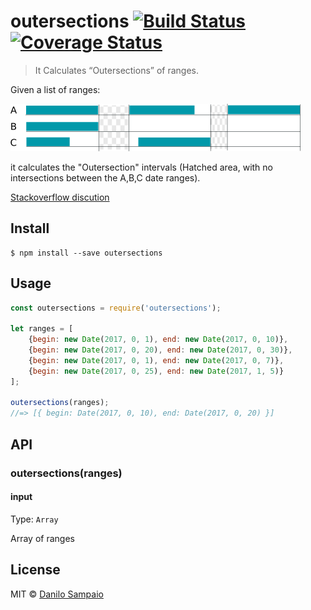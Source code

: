 # outersections [![Build Status](https://travis-ci.org/danilosampaio/outersections.svg?branch=master)](https://travis-ci.org/danilosampaio/outersections) [![Coverage Status](https://coveralls.io/repos/github/danilosampaio/outersections/badge.svg?branch=master)](https://coveralls.io/github/danilosampaio/outersections?branch=master)

> It Calculates “Outersections” of ranges.

Given a list of ranges:

![Ranges](/outersection.png?raw=true "Ranges")

it calculates the "Outersection" intervals (Hatched area, with no intersections between the A,B,C date ranges).

[Stackoverflow discution](http://stackoverflow.com/questions/43592891/how-to-calculate-outersections-from-sets-of-date-range)

## Install

```
$ npm install --save outersections
```


## Usage

```js
const outersections = require('outersections');

let ranges = [
	{begin: new Date(2017, 0, 1), end: new Date(2017, 0, 10)},
	{begin: new Date(2017, 0, 20), end: new Date(2017, 0, 30)},
	{begin: new Date(2017, 0, 1), end: new Date(2017, 0, 7)},
	{begin: new Date(2017, 0, 25), end: new Date(2017, 1, 5)}
];

outersections(ranges);
//=> [{ begin: Date(2017, 0, 10), end: Date(2017, 0, 20) }]

```


## API

### outersections(ranges)

#### input

Type: `Array`

Array of ranges


## License

MIT © [Danilo Sampaio](http://github.com/danilosampaio)
